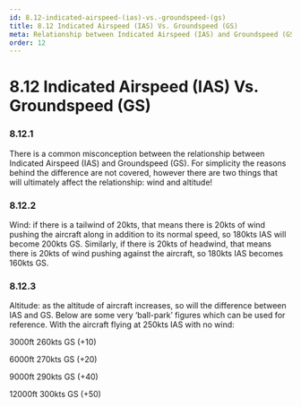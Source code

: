 ```yaml
---
id: 8.12-indicated-airspeed-(ias)-vs.-groundspeed-(gs)
title: 8.12 Indicated Airspeed (IAS) Vs. Groundspeed (GS)
meta: Relationship between Indicated Airspeed (IAS) and Groundspeed (GS) on Infinte Flight.
order: 12
---
```


# 8.12  Indicated Airspeed (IAS) Vs. Groundspeed (GS)

 

### 8.12.1    

There is a common misconception between the relationship between Indicated Airspeed (IAS) and Groundspeed (GS). For simplicity the reasons behind the difference are not covered, however there are two things that will ultimately affect the relationship: wind and altitude! 



### 8.12.2    

Wind: if there is a tailwind of 20kts, that means there is 20kts of wind pushing the aircraft along in addition to its normal speed, so 180kts IAS will become 200kts GS. Similarly, if there is 20kts of headwind, that means there is 20kts of wind pushing against the aircraft, so 180kts IAS becomes 160kts GS.



### 8.12.3    

Altitude: as the altitude of aircraft increases, so will the difference between IAS and GS. Below are some very ‘ball-park’ figures which can be used for reference. With the aircraft flying at 250kts IAS with no wind:

 

3000ft           260kts GS (+10)

6000ft           270kts GS (+20)

9000ft           290kts GS (+40)

12000ft          300kts GS (+50)